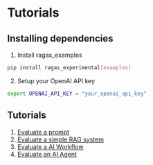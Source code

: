 # Tutorials

## Installing dependencies

1. Install ragas_examples

```bash
pip install ragas_experimental[examples]
```
2. Setup your OpenAI API key

```bash
export OPENAI_API_KEY = "your_openai_api_key"
```

## Tutorials

1. [Evaluate a prompt](prompt.md)
2. [Evaluate a simple RAG system](rag.md)
3. [Evaluate a AI Workflow](workflow.md)
4. [Evaluate an AI Agent](agent.md)
